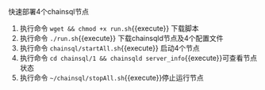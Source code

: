 快速部署4个chainsql节点

1. 执行命令 `wget && chmod +x run.sh`{{execute}} 下载脚本
2. 执行命令 `./run.sh`{{execute}} 下载chainsqld节点及4个配置文件
3. 执行命令 `chainsql/startAll.sh`{{execute}} 启动4个节点
4. 执行命令 `cd chainsql/1 && chainsqld server_info`{{execute}}可查看节点状态
5. 执行命令 `~/chainsql/stopAll.sh`{{execute}}停止运行节点
